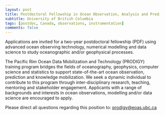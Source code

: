 ```yaml
---
layout: post
title: Postdoctoral Fellowship in Ocean Observation, Analysis and Prediction (Vancouver, Canada)
subtitle: University of British Columbia
tags: [postdoc, Canada, observations, instrumentation]
comments: false
---
```

Applications are invited for a two-year postdoctoral fellowship (PDF) using advanced ocean observing technology, numerical modelling and data science to study oceanographic and/or geophysical processes.

The Pacific Rim Ocean Data Mobilization and Technology (PRODIGY) training program bridges the fields of oceanography, geophysics, computer science and statistics to support state-of-the-art ocean observation, prediction and knowledge mobilization. We seek a dynamic individual to contribute to this program through inter-disciplinary research, teaching, mentoring and stakeholder engagement. Applicants with a range of backgrounds and interests in ocean observations, modelling and/or data science are encouraged to apply.

Please direct all questions regarding this position to: prodigy@eoas.ubc.ca
